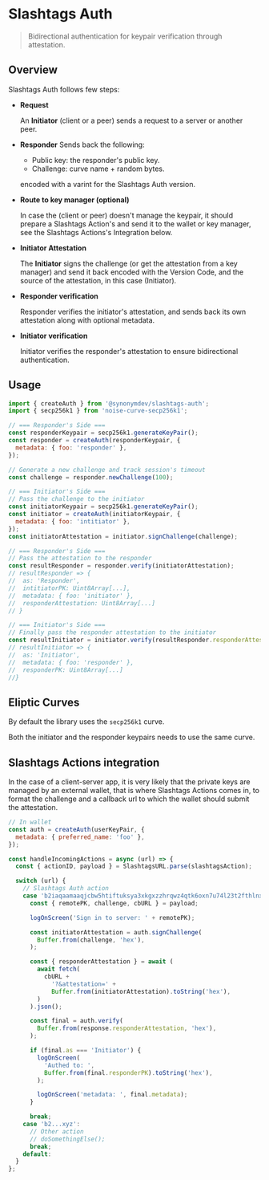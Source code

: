 # Slashtags Auth

> Bidirectional authentication for keypair verification through attestation.

## Overview

Slashtags Auth follows few steps:

- **Request**

  An **Initiator** (client or a peer) sends a request to a server or another peer.

- **Responder**
  Sends back the following:

  - Public key: the responder's public key.
  - Challenge: curve name + random bytes.

  encoded with a varint for the Slashtags Auth version.

- **Route to key manager (optional)**

  In case the (client or peer) doesn't manage the keypair, it should prepare a Slashtags Action's and send it to the wallet or key manager, see the Slashtags Actions's Integration below.

- **Initiator Attestation**

  The **Initiator** signs the challenge (or get the attestation from a key manager) and send it back encoded with the Version Code, and the source of the attestation, in this case (Initiator).

- **Responder verification**

  Responder verifies the initiator's attestation, and sends back its own attestation along with optional metadata.

- **Initiator verification**

  Initiator verifies the responder's attestation to ensure bidirectional authentication.

## Usage

```js
import { createAuth } from '@synonymdev/slashtags-auth';
import { secp256k1 } from 'noise-curve-secp256k1';

// === Responder's Side ===
const responderKeypair = secp256k1.generateKeyPair();
const responder = createAuth(responderKeypair, {
  metadata: { foo: 'responder' },
});

// Generate a new challenge and track session's timeout
const challenge = responder.newChallenge(100);

// === Initiator's Side ===
// Pass the challenge to the initiator
const initiatorKeypair = secp256k1.generateKeyPair();
const initiator = createAuth(initiatorKeypair, {
  metadata: { foo: 'intitiator' },
});
const initiatorAttestation = initiator.signChallenge(challenge);

// === Responder's Side ===
// Pass the attestation to the responder
const resultResponder = responder.verify(initiatorAttestation);
// resultResponder => {
//  as: 'Responder',
//  intitiatorPK: Uint8Array[...],
//  metadata: { foo: 'initiator' },
//  responderAttestation: Uint8Array[...]
// }

// === Initiator's Side ===
// Finally pass the responder attestation to the initiator
const resultInitiator = initiator.verify(resultResponder.responderAttestation);
// resultInitiator => {
//  as: 'Initiator',
//  metadata: { foo: 'responder' },
//  responderPK: Uint8Array[...]
//}
```

## Eliptic Curves

By default the library uses the `secp256k1` curve.

Both the initiator and the responder keypairs needs to use the same curve.

## Slashtags Actions integration

In the case of a client-server app, it is very likely that the private keys are managed by an external wallet, that is where Slashtags Actions comes in, to format the challenge and a callback url to which the wallet should submit the attestation.

```js
// In wallet
const auth = createAuth(userKeyPair, {
  metadata: { preferred_name: 'foo' },
});

const handleIncomingActions = async (url) => {
  const { actionID, payload } = SlashtagsURL.parse(slashtagsAction);

  switch (url) {
    // Slashtags Auth action
    case 'b2iaqaamaaqjcbw5htiftuksya3xkgxzzhrqwz4qtk6oxn7u74l23t2fthlnx3ked':
      const { remotePK, challenge, cbURL } = payload;

      logOnScreen('Sign in to server: ' + remotePK);

      const initiatorAttestation = auth.signChallenge(
        Buffer.from(challenge, 'hex'),
      );

      const { responderAttestation } = await (
        await fetch(
          cbURL +
            '?&attestation=' +
            Buffer.from(initiatorAttestation).toString('hex'),
        )
      ).json();

      const final = auth.verify(
        Buffer.from(response.responderAttestation, 'hex'),
      );

      if (final.as === 'Initiator') {
        logOnScreen(
          'Authed to: ',
          Buffer.from(final.responderPK).toString('hex'),
        );

        logOnScreen('metadata: ', final.metadata);
      }

      break;
    case 'b2...xyz':
      // Other action
      // doSomethingElse();
      break;
    default:
  }
};
```
